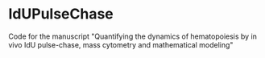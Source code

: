 # IdUPulseChase

Code for the manuscript "Quantifying the dynamics of hematopoiesis by in vivo IdU pulse-chase, mass cytometry and mathematical modeling"

